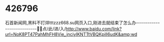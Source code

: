 # 426796
石首新闻网,黑料不打烊tttzzz668.su网页入口,刚进去就结束了怎么办----------------------------🦒🦒点/此/进/入/http://www.baidu.com/link?url=NoK8PT47PahMhFH8Vie_jnciyIKNTTtVBQKpill6udK&amp;wd
